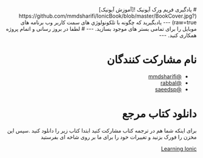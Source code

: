 <div dir="rtl">
# یادگیری فریم ورک آيونیک
![آموزش آیونیک](https://github.com/mmdsharifi/IonicBook/blob/master/BookCover.jpg?raw=true)
---
یادبگیرید که چگونه با تلکونولوژي های سمت کاربر وب برنامه های موبایل را برای تمامی بستر های موجود بسازید.
---
# لطفا در بروز رسانی و اتمام پروژه همکاری کنید.
---

 # نام مشارکت کنندگان

 * [@mmdsharifi](https://github.com/mmdsharifi "سعید پیری")
 * [@rabbal](https://github.com/rabbal "غلامرضا ربال")
 * [@saeedsp](https://github.com/saeedsp "سعید پیری")

 # دانلود کتاب مرجع
  برای اینکه شما هم در ترجمه کتاب مشارکت کنید ابتدا کتاب زیر را دانلود کنید .سپس این مخزن را فورک بزنید و تغییرات خود را برای ما بر روی شاخه ای بفرستید

 [Learning Ionic](http://it-ebooks.info/book/6203/ "دانلود کتاب یادگیری آیونیک")

</div>
